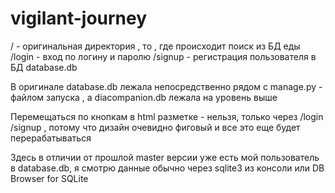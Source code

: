 # vigilant-journey

/ - оригинальная директория , то , где происходит поиск из БД еды 
/login - вход по логину и паролю 
/signup - регистрация пользователя в БД database.db

В оригинале database.db лежала непосредственно рядом с manage.py - файлом запуска , а diacompanion.db лежала на уровень выше

Перемещаться по кнопкам в html разметке - нельзя, только через /login /signup , потому что дизайн очевидно фиговый и все это еще будет перерабатываться

Здесь в отличии от прошлой master версии уже есть мой пользователь в database.db, я смотрю данные обычно через sqlite3 из консоли или DB Browser for SQLite
